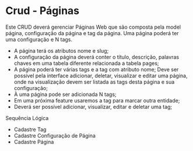 Crud - Páginas
====================================================
Este CRUD deverá gerenciar Páginas Web que são composta pela model página, configuração da página e tag da página. Uma página poderá ter uma configuração e N tags.

* A página terá os atributos nome e slug;
* A configuração da página deverá conter o título, descrição, palavras chaves em uma tabela diferente relacionada a tabela pages;
* A página poderá ter várias tags e a tag com atributo nome;
Deve ser possível pela interface adicionar, deletar, visualizar e editar uma página, onde na visualização devem ser listada as tags desta página e sua configuração;
* À uma página pode ser adicionada N tags;
* Em uma próxima feature usaremos a tag para marcar outra entidade;
* Deverá ser possível adicionar, visualizar, editar e deletar uma tag;

Sequência Lógica

* Cadastre Tag
* Cadastre Configuração de Página
* Cadastre Página